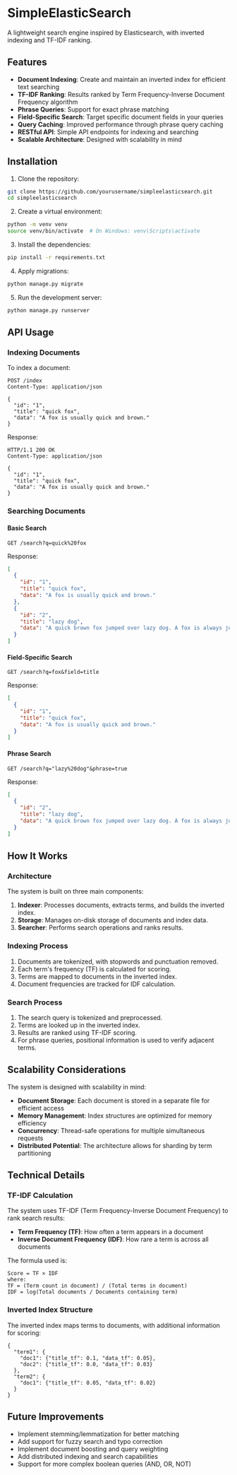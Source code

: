 # SimpleElasticSearch

A lightweight search engine inspired by Elasticsearch, with inverted indexing and TF-IDF ranking.

## Features

- **Document Indexing**: Create and maintain an inverted index for efficient text searching
- **TF-IDF Ranking**: Results ranked by Term Frequency-Inverse Document Frequency algorithm
- **Phrase Queries**: Support for exact phrase matching
- **Field-Specific Search**: Target specific document fields in your queries
- **Query Caching**: Improved performance through phrase query caching
- **RESTful API**: Simple API endpoints for indexing and searching
- **Scalable Architecture**: Designed with scalability in mind

## Installation

1. Clone the repository:
```bash
git clone https://github.com/yourusername/simpleelasticsearch.git
cd simpleelasticsearch
```

2. Create a virtual environment:
```bash
python -m venv venv
source venv/bin/activate  # On Windows: venv\Scripts\activate
```

3. Install the dependencies:
```bash
pip install -r requirements.txt
```

4. Apply migrations:
```bash
python manage.py migrate
```

5. Run the development server:
```bash
python manage.py runserver
```

## API Usage

### Indexing Documents

To index a document:

```http
POST /index
Content-Type: application/json

{
  "id": "1",
  "title": "quick fox",
  "data": "A fox is usually quick and brown."
}
```

Response:
```http
HTTP/1.1 200 OK
Content-Type: application/json

{
  "id": "1",
  "title": "quick fox",
  "data": "A fox is usually quick and brown."
}
```

### Searching Documents

#### Basic Search

```http
GET /search?q=quick%20fox
```

Response:
```json
[
  {
    "id": "1",
    "title": "quick fox",
    "data": "A fox is usually quick and brown."
  },
  {
    "id": "2",
    "title": "lazy dog",
    "data": "A quick brown fox jumped over lazy dog. A fox is always jumping."
  }
]
```

#### Field-Specific Search

```http
GET /search?q=fox&field=title
```

Response:
```json
[
  {
    "id": "1",
    "title": "quick fox",
    "data": "A fox is usually quick and brown."
  }
]
```

#### Phrase Search

```http
GET /search?q="lazy%20dog"&phrase=true
```

Response:
```json
[
  {
    "id": "2",
    "title": "lazy dog",
    "data": "A quick brown fox jumped over lazy dog. A fox is always jumping."
  }
]
```

## How It Works

### Architecture

The system is built on three main components:

1. **Indexer**: Processes documents, extracts terms, and builds the inverted index.
2. **Storage**: Manages on-disk storage of documents and index data.
3. **Searcher**: Performs search operations and ranks results.

### Indexing Process

1. Documents are tokenized, with stopwords and punctuation removed.
2. Each term's frequency (TF) is calculated for scoring.
3. Terms are mapped to documents in the inverted index.
4. Document frequencies are tracked for IDF calculation.

### Search Process

1. The search query is tokenized and preprocessed.
2. Terms are looked up in the inverted index.
3. Results are ranked using TF-IDF scoring.
4. For phrase queries, positional information is used to verify adjacent terms.

## Scalability Considerations

The system is designed with scalability in mind:

- **Document Storage**: Each document is stored in a separate file for efficient access
- **Memory Management**: Index structures are optimized for memory efficiency
- **Concurrency**: Thread-safe operations for multiple simultaneous requests
- **Distributed Potential**: The architecture allows for sharding by term partitioning

## Technical Details

### TF-IDF Calculation

The system uses TF-IDF (Term Frequency-Inverse Document Frequency) to rank search results:

- **Term Frequency (TF)**: How often a term appears in a document
- **Inverse Document Frequency (IDF)**: How rare a term is across all documents

The formula used is:
```
Score = TF × IDF
where:
TF = (Term count in document) / (Total terms in document)
IDF = log(Total documents / Documents containing term)
```

### Inverted Index Structure

The inverted index maps terms to documents, with additional information for scoring:

```
{
  "term1": {
    "doc1": {"title_tf": 0.1, "data_tf": 0.05},
    "doc2": {"title_tf": 0.0, "data_tf": 0.03}
  },
  "term2": {
    "doc1": {"title_tf": 0.05, "data_tf": 0.02}
  }
}
```

## Future Improvements

- Implement stemming/lemmatization for better matching
- Add support for fuzzy search and typo correction
- Implement document boosting and query weighting
- Add distributed indexing and search capabilities
- Support for more complex boolean queries (AND, OR, NOT)
